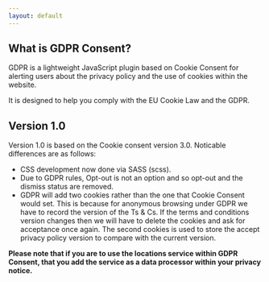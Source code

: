 ```yaml
---
layout: default
---
```


## What is GDPR Consent?

GDPR is a lightweight JavaScript plugin based on Cookie Consent for alerting users about the privacy policy and the use of cookies within the website.

It is designed to help you comply with the EU Cookie Law and the GDPR.
    
## Version 1.0

Version 1.0 is based on the Cookie consent version 3.0. Noticable differences are as follows:

- CSS development now done via SASS (scss).
- Due to GDPR rules, Opt-out is not an option and so opt-out and the dismiss status are removed.
- GDPR will add two cookies rather than the one that Cookie Consent would set. This is because for anonymous browsing under GDPR we have to record the version of the Ts & Cs. If the terms and conditions version changes then we will have to delete the cookies and ask for acceptance once again. The second cookies is used to store the accept privacy policy version to compare with the current version.

**Please note that if you are to use the locations service within GDPR Consent, that you add the service as a data processor within your privacy notice.**